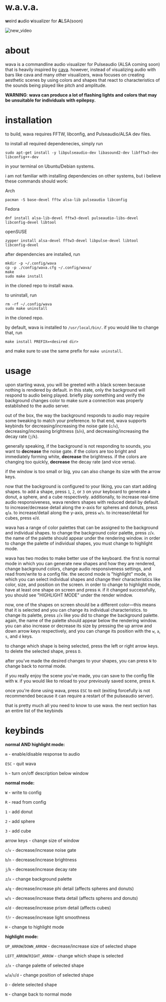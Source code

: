 # w.a.v.a.

**w**eird **a**udio **v**isualizer for **A**LSA(soon)

![new_video](https://user-images.githubusercontent.com/59339739/183812501-d06a0f05-e7dc-4e2a-9187-b9006cd23b6e.gif)

# about

wava is a commandline audio visualizer for Pulseaudio (ALSA coming soon) that is heavily inspired by [cava](https://github.com/karlstav/cava). however, instead of visualizing
audio with bars like cava and many other visualizers, wava focuses on creating aesthetic scenes by using colors and shapes 
that react to characteristics of the sounds being played like pitch and amplitude.

**WARNING**: **wava can produce a lot of flashing lights and colors that may be unsuitable for individuals with epilepsy.**

# installation

to build, wava requires FFTW, libconfig, and Pulseaudio/ALSA dev files.

to install all required dependenecies, simply run
```
sudo apt-get install -y libpulseaudio-dev libasound2-dev libfftw3-dev libconfig++-dev
```
in your terminal on Ubuntu/Debian systems.


i am not familiar with installing dependencies on other systems, but i believe these commands should work:

Arch

```
pacman -S base-devel fftw alsa-lib pulseaudio libconfig
```

Fedora

```
dnf install alsa-lib-devel fftw3-devel pulseaudio-libs-devel libconfig-devel libtool
```

openSUSE

```
zypper install alsa-devel fftw3-devel libpulse-devel libtool libconfig-devel
```

after dependencies are installed, run
```
mkdir -p ~/.config/wava 
cp -p ./config/wava.cfg ~/.config/wava/
make
sudo make install
```
in the cloned repo to install wava.

to uninstall, run
```
rm -rf ~/.config/wava
sudo make uninstall
```
in the cloned repo. 

by default, wava is installed to `/usr/local/bin/`. if you would like to change that, run
```
make install PREFIX=<desired dir>
```
and make sure to use the same prefix for `make uninstall`.

# usage

upon starting wava, you will be greeted with a black screen because nothing is rendered by default.
in this state, only the background will respond to audio being played. briefly play something and verify the background changes color to make sure a connection was properly established to the audio server. 

out of the box, the way the background responds to audio may require some tweaking to match your preference. to that end, wava supports keybinds for decreasing/increasing the noise gate (`c`/`v`), decreasing/increasing brightness (`b`/`n`), and decreasing/increasing the decay rate (`j`/`k`). 

generally speaking, if the background is not responding to sounds, you want to **decrease** the noise gate. if the colors are too bright and immediately forming white, **decrease** the brightness. if the colors are changing too quickly, **decrease** the decay rate (and vice versa).


if the window is too small or big, you can also change its size with the arrow keys.


now that the background is configured to your liking, you can start adding shapes. to add a shape, press `1`, `2`, or `3` on your keyboard to generate a donut, a sphere, and a cube respectively. additionally, to increase real-time audio responsiveness, wava renders shapes with reduced detail by default. to increase/decrease detail along the x-axis for spheres and donuts, press `q`/`a`. to increase/detail along the y-axis, press `w`/`s`. to increase/detail for cubes, press `e`/`d`. 

wava has a range of color palettes that can be assigned to the background and individual shapes. to change the background color palette, press `z`/`x`. the name of the palette should appear under the rendering window. in order to change the palette of individual shapes, you must change to highlight mode.

wava has two modes to make better use of the keyboard. the first is normal mode in which you can generate new shapes and how they are rendered, change background colors, change audio responsiveness settings, and read from/write to a config file. the second mode is "highlight" mode, in which you can select individual shapes and change their characteristics like color, size, and position on the screen. in order to change to highlight mode, have at least one shape on screen and press `H`. if it changed successfully, you should see "HIGHLIGHT MODE" under the render window.

now, one of the shapes on screen should be a different color—this means that it is selected and you can change its individual characteristics. to change its palette, press `z`/`x` like you did to change the background palette. again, the name of the palette should appear below the rendering window. you can also increase or decrease its size by pressing the up arrow and down arrow keys respectively, and you can change its position with the `w`, `a`, `s`, and `d` keys. 

to change which shape is being selected, press the left or right arrow keys. to delete the selected shape, press `D`.

after you've made the desired changes to your shapes, you can press `N` to change back to normal mode. 

if you really enjoy the scene you've made, you can save to the config file with `W`. if you would like to reload to your previously saved scene, press `R`.

once you're done using wava, press `ESC` to exit (exiting forcefully is not recommended because it can require a restart of the pulseaudio server).

that is pretty much all you need to know to use wava. the next section has an entire list of the keybinds

# keybinds

**normal AND highlight mode:**

`m` - enable/disable response to audio

`ESC` - quit wava

`h` - turn on/off description below window

**normal mode:**

`W` - write to config

`R` - read from config

`1` - add donut

`2` - add sphere

`3` - add cube

arrow keys - change size of window

`c`/`v` - decrease/increase noise gate

`b`/`n` - decrease/increase brightness

`j`/`k` - decrease/increase decay rate

`z`/`x` - change background palette

`a`/`q` - decrease/increase phi detail (affects spheres and donuts)

`w`/`s` - decrease/increase theta detail (affects spheres and donuts)

`e`/`d` - decrease/increase prism detail (affects cubes)

`f`/`r` - decrease/increase light smoothness

`H` - change to highlight mode

**highlight mode:**

`UP_ARROW`/`DOWN_ARROW` - decrease/increase size of selected shape

`LEFT_ARROW`/`RIGHT_ARROW` - change which shape is selected

`z`/`x` - change palette of selected shape

`w`/`a`/`s`/`d` - change position of selected shape

`D` - delete selected shape

`N` - change back to normal mode






